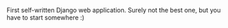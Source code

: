 First self-written Django web application. 
Surely not the best one, but you have to start somewhere :)
